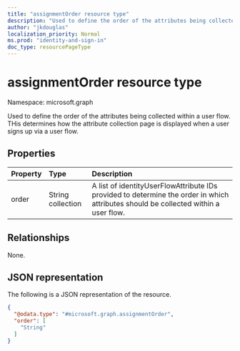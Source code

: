 ```yaml
---
title: "assignmentOrder resource type"
description: "Used to define the order of the attributes being collected within a user flow."
author: "jkdouglas"
localization_priority: Normal
ms.prod: "identity-and-sign-in"
doc_type: resourcePageType
---
```


# assignmentOrder resource type

Namespace: microsoft.graph

Used to define the order of the attributes being collected within a user flow. THis determines how the attribute collection page is displayed when a user signs up via a user flow.

## Properties

|Property|Type|Description|
|:---|:---|:---|
|order|String collection|A list of identityUserFlowAttribute IDs provided to determine the order in which attributes should be collected within a user flow.|

## Relationships

None.

## JSON representation

The following is a JSON representation of the resource.
<!-- {
  "blockType": "resource",
  "@odata.type": "microsoft.graph.assignmentOrder"
}
-->

``` json
{
  "@odata.type": "#microsoft.graph.assignmentOrder",
  "order": [
    "String"
  ]
}
```
